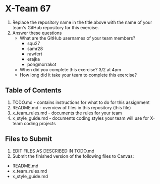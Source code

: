  # X-Team 67

1. Replace the repository name in the title above with the name of your team's GitHub repository for this exercise.
2. Answer these questions
   * What are the GitHub usernames of your team members?
       * squ27
       * samr28
       * rawfert
       * erajka
       * pongmorrakot
   * When did you complete this exercise? 
   3/2 at 4pm
   * How long did it take your team to complete this exercise? 

## Table of Contents

1. TODO.md - contains instructions for what to do for this assignment
2. README.md - overview of files in this repository (this file)
3. x_team_rules.md - documents the rules for your team
4. x_style_guide.md - documents coding styles your team will use for X-team coding projects

## Files to Submit

1. EDIT FILES AS DESCRIBED IN TODO.md
2. Submit the finished version of the following files to Canvas:

* README.md
* x_team_rules.md
* x_style_guide.md
